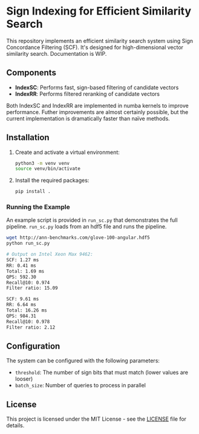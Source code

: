 # Sign Indexing for Efficient Similarity Search

This repository implements an efficient similarity search system using Sign Concordance Filtering (SCF). It's designed for high-dimensional vector similarity search. Documentation is WIP.

## Components

- **IndexSC**: Performs fast, sign-based filtering of candidate vectors
- **IndexRR**: Performs filtered reranking of candidate vectors

Both IndexSC and IndexRR are implemented in numba kernels to improve performance. Futher improvements are almost certainly possible, but the current implementation is dramatically faster than naïve methods.

## Installation

1. Create and activate a virtual environment:
   ```bash
   python3 -m venv venv
   source venv/bin/activate  
   ```

2. Install the required packages:
   ```bash
   pip install .
   ```

### Running the Example

An example script is provided in `run_sc.py` that demonstrates the full pipeline. `run_sc.py` loads from an hdf5 file and runs the pipeline. 

```bash
wget http://ann-benchmarks.com/glove-100-angular.hdf5
python run_sc.py

# Output on Intel Xeon Max 9462:
SCF: 1.27 ms
RR: 0.41 ms
Total: 1.69 ms
QPS: 592.30
Recall@10: 0.974
Filter ratio: 15.09

SCF: 9.61 ms
RR: 6.64 ms
Total: 16.26 ms
QPS: 984.31
Recall@10: 0.978
Filter ratio: 2.12
```



## Configuration

The system can be configured with the following parameters:

- `threshold`: The number of sign bits that must match (lower values are looser)
- `batch_size`: Number of queries to process in parallel


## License

This project is licensed under the MIT License - see the [LICENSE](LICENSE) file for details.

